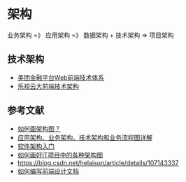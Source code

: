 # 架构

业务架构 =》 应用架构 =》 数据架构 + 技术架构 => 项目架构

## 技术架构

- [美团金融平台Web前端技术体系]((https://tech.meituan.com/2018/03/16/front-end-web-architecture.html))
- [乐视云大前端技术架构](https://blog.csdn.net/loulanyijian/article/details/74374600)

## 参考文献

- [如何画架构图？](https://blog.csdn.net/Edraw_Max/article/details/109785670)
- [应用架构、业务架构、技术架构和业务流程图详解](https://blog.csdn.net/ITLearnHall/article/details/82985480)
- [软件架构入门](https://ruanyifeng.com/blog/2016/09/software-architecture.html)
- [如何画好IT项目中的各种架构图](https://segmentfault.com/a/1190000038582429)
- https://blog.csdn.net/helaisun/article/details/107143337
- [如何编写前端设计文档](https://zhuanlan.zhihu.com/p/420081330)
